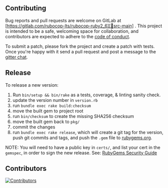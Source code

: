 ## Contributing

Bug reports and pull requests are welcome on GitLab at [https://gitlab.com/rubocop-lts/rubocop-ruby2_6][🚎src-main]
. This project is intended to be a safe, welcoming space for collaboration, and contributors are expected to adhere to
the [code of conduct][conduct].

To submit a patch, please fork the project and create a patch with tests. Once you're happy with it send a pull request
and post a message to the [gitter chat][🏘chat].

## Release

To release a new version:

1. Run `bin/setup && bin/rake` as a tests, coverage, & linting sanity check.
2. update the version number in `version.rb`
3. run `bundle exec rake build:checksum`
4. move the built gem to project root
5. run `bin/checksum` to create the missing SHA256 checksum
6. move the built gem back to `pkg/`
7. commit the changes
8. run `bundle exec rake release`, which will create a git tag for the version, push git commits and tags, and push the `.gem` file to [rubygems.org][rubygems].

NOTE: You will need to have a public key in `certs/`, and list your cert in the
`gemspec`, in order to sign the new release.
See: [RubyGems Security Guide][rubygems-security-guide]

## Contributors

[![Contributors][🖐contributors-img]][🖐contributors]

[comment]: <> (Following links are used by README, CONTRIBUTING, Homepage)

[conduct]: https://gitlab.com/rubocop-lts/rubocop-ruby2_6/-/blob/main/CODE_OF_CONDUCT.md
[🖐contributors]: https://gitlab.com/rubocop-lts/rubocop-ruby2_6/-/graphs/main
[🖐contributors-img]: https://img.shields.io/github/contributors-anon/rubocop-lts/rubocop-ruby2_6
[🚎src-main]: https://gitlab.com/rubocop-lts/rubocop-ruby2_6/-/tree/main
[🏘chat]: https://gitter.im/rubocop-lts/community
[rubygems-security-guide]: https://guides.rubygems.org/security/#building-gems
[rubygems]: https://rubygems.org
